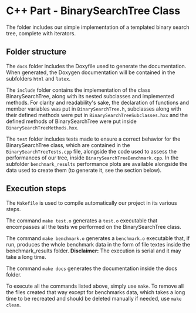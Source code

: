 # C++ Part - BinarySearchTree Class

The folder includes our simple implementation of a templated binary search tree, complete with iterators.

## Folder structure

The `docs` folder includes the Doxyfile used to generate the documentation. When generated, the Doxygen documentation will be contained in the subfolders `html` and `latex`.

The `include` folder contains the implementation of the class BinarySearchTree, along with its nested subclasses and implemented methods. For clarity and readability's sake, the declaration of functions and member variables was put in `BinarySearchTree.h`, subclasses along with their defined methods were put in `BinarySearchTreeSubclasses.hxx` and the defined methods of BinarySearchTree were put inside `BinarySearchTreeMethods.hxx`.

The `test` folder includes tests made to ensure a correct behavior for the BinarySearchTree class, which are contained in the `BinarySearchTreeTests.cpp` file, alongside the code used to assess the performances of our tree, inside `BinarySearchTreeBenchmark.cpp`. In the subfolder `benchmark_results` performance plots are available alongside the data used to create them (to generate it, see the section below).

## Execution steps

The `Makefile` is used to compile automatically our project in its various steps.

The command `make test.o` generates a `test.o` executable that encompasses all the tests we performed on the BinarySearchTree class.

The command `make benchmark.o` generates a `benchmark.o` executable that, if run, produces the whole benchmark data in the form of file textes inside the benchmark_results folder. **Disclaimer:** The execution is serial and it may take a long time.

The command `make docs` generates the documentation inside the docs folder.

To execute all the commands listed above, simply use `make`. To remove all the files created that way except for benchmarks data, which takes a long time to be recreated and should be deleted manually if needed, use `make clean`.